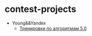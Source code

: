 # contest-projects

- Young&&Yandex
  - [Тренировки по алгоритмам 5.0](https://github.com/DVSAWR/contest-projects/tree/main/Young%26%26Yandex/%D0%A2%D1%80%D0%B5%D0%BD%D0%B8%D1%80%D0%BE%D0%B2%D0%BA%D0%B8%20%D0%BF%D0%BE%20%D0%B0%D0%BB%D0%B3%D0%BE%D1%80%D0%B8%D1%82%D0%BC%D0%B0%D0%BC%205.0)
